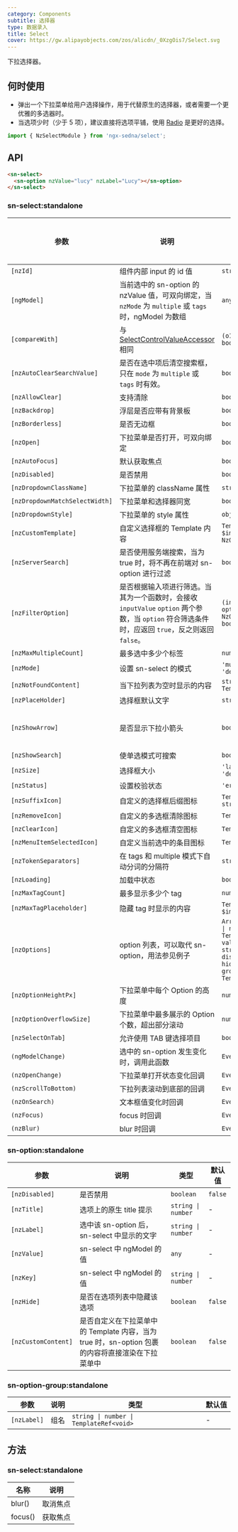 ```yaml
---
category: Components
subtitle: 选择器
type: 数据录入
title: Select
cover: https://gw.alipayobjects.com/zos/alicdn/_0XzgOis7/Select.svg
---
```


下拉选择器。

## 何时使用

- 弹出一个下拉菜单给用户选择操作，用于代替原生的选择器，或者需要一个更优雅的多选器时。
- 当选项少时（少于 5 项），建议直接将选项平铺，使用 [Radio](/components/radio/zh) 是更好的选择。

```ts
import { NzSelectModule } from 'ngx-sedna/select';
```

## API

```html
<sn-select>
  <sn-option nzValue="lucy" nzLabel="Lucy"></sn-option>
</sn-select>
```

### sn-select:standalone

| 参数                           | 说明                                                                                                                                             | 类型                                                                                                                                                                      | 默认值                          | 全局配置 |
| ------------------------------ | ------------------------------------------------------------------------------------------------------------------------------------------------ | ------------------------------------------------------------------------------------------------------------------------------------------------------------------------- | ------------------------------- | -------- |
| `[nzId]`                       | 组件内部 input 的 id 值                                                                                                                          | `string`                                                                                                                                                                  | -                               |
| `[ngModel]`                    | 当前选中的 sn-option 的 nzValue 值，可双向绑定，当 `nzMode` 为 `multiple` 或 `tags` 时，ngModel 为数组                                           | `any \| any[]`                                                                                                                                                            | -                               |
| `[compareWith]`                | 与 [SelectControlValueAccessor](https://angular.io/api/forms/SelectControlValueAccessor#caveat-option-selection) 相同                            | `(o1: any, o2: any) => boolean`                                                                                                                                           | `(o1: any, o2: any) => o1===o2` |
| `[nzAutoClearSearchValue]`     | 是否在选中项后清空搜索框，只在 `mode` 为 `multiple` 或 `tags` 时有效。                                                                           | `boolean`                                                                                                                                                                 | `true`                          |
| `[nzAllowClear]`               | 支持清除                                                                                                                                         | `boolean`                                                                                                                                                                 | `false`                         |
| `[nzBackdrop]`                 | 浮层是否应带有背景板                                                                                                                             | `boolean`                                                                                                                                                                 | `false`                         |
| `[nzBorderless]`               | 是否无边框                                                                                                                                       | `boolean`                                                                                                                                                                 | `false`                         | ✅       |
| `[nzOpen]`                     | 下拉菜单是否打开，可双向绑定                                                                                                                     | `boolean`                                                                                                                                                                 | `false`                         |
| `[nzAutoFocus]`                | 默认获取焦点                                                                                                                                     | `boolean`                                                                                                                                                                 | `false`                         |
| `[nzDisabled]`                 | 是否禁用                                                                                                                                         | `boolean`                                                                                                                                                                 | `false`                         |
| `[nzDropdownClassName]`        | 下拉菜单的 className 属性                                                                                                                        | `string \| string[]`                                                                                                                                                      | -                               |
| `[nzDropdownMatchSelectWidth]` | 下拉菜单和选择器同宽                                                                                                                             | `boolean`                                                                                                                                                                 | `true`                          |
| `[nzDropdownStyle]`            | 下拉菜单的 style 属性                                                                                                                            | `object`                                                                                                                                                                  | -                               |
| `[nzCustomTemplate]`           | 自定义选择框的 Template 内容                                                                                                                     | `TemplateRef<{ $implicit: NzOptionComponent }>`                                                                                                                           | -                               |
| `[nzServerSearch]`             | 是否使用服务端搜索，当为 true 时，将不再在前端对 sn-option 进行过滤                                                                              | `boolean`                                                                                                                                                                 | `false`                         |
| `[nzFilterOption]`             | 是否根据输入项进行筛选。当其为一个函数时，会接收 `inputValue` `option` 两个参数，当 `option` 符合筛选条件时，应返回 `true`，反之则返回 `false`。 | `(input?: string, option?: NzOptionComponent) => boolean;`                                                                                                                | -                               |
| `[nzMaxMultipleCount]`         | 最多选中多少个标签                                                                                                                               | `number`                                                                                                                                                                  | `Infinity`                      |
| `[nzMode]`                     | 设置 sn-select 的模式                                                                                                                            | `'multiple' \| 'tags' \| 'default'`                                                                                                                                       | `'default'`                     |
| `[nzNotFoundContent]`          | 当下拉列表为空时显示的内容                                                                                                                       | `string \| TemplateRef<void>`                                                                                                                                             | -                               |
| `[nzPlaceHolder]`              | 选择框默认文字                                                                                                                                   | `string`                                                                                                                                                                  | -                               |
| `[nzShowArrow]`                | 是否显示下拉小箭头                                                                                                                               | `boolean`                                                                                                                                                                 | 单选为 `true`，多选为 `false`   |
| `[nzShowSearch]`               | 使单选模式可搜索                                                                                                                                 | `boolean`                                                                                                                                                                 | `false`                         |
| `[nzSize]`                     | 选择框大小                                                                                                                                       | `'large' \| 'small' \| 'default'`                                                                                                                                         | `'default'`                     |
| `[nzStatus]`                   | 设置校验状态                                                                                                                                     | `'error' \| 'warning'`                                                                                                                                                    | -                               |
| `[nzSuffixIcon]`               | 自定义的选择框后缀图标                                                                                                                           | `TemplateRef<any> \| string`                                                                                                                                              | -                               | ✅       |
| `[nzRemoveIcon]`               | 自定义的多选框清除图标                                                                                                                           | `TemplateRef<any>`                                                                                                                                                        | -                               |
| `[nzClearIcon]`                | 自定义的多选框清空图标                                                                                                                           | `TemplateRef<any>`                                                                                                                                                        | -                               |
| `[nzMenuItemSelectedIcon]`     | 自定义当前选中的条目图标                                                                                                                         | `TemplateRef<any>`                                                                                                                                                        | -                               |
| `[nzTokenSeparators]`          | 在 tags 和 multiple 模式下自动分词的分隔符                                                                                                       | `string[]`                                                                                                                                                                | `[]`                            |
| `[nzLoading]`                  | 加载中状态                                                                                                                                       | `boolean`                                                                                                                                                                 | `false`                         |
| `[nzMaxTagCount]`              | 最多显示多少个 tag                                                                                                                               | `number`                                                                                                                                                                  | -                               |
| `[nzMaxTagPlaceholder]`        | 隐藏 tag 时显示的内容                                                                                                                            | `TemplateRef<{ $implicit: any[] }>`                                                                                                                                       | -                               |
| `[nzOptions]`                  | option 列表，可以取代 sn-option，用法参见例子                                                                                                    | `Array<{ label: string \| number \| TemplateRef<any>; value: any; key?: string \| number; disabled?: boolean; hide?: boolean; groupLabel?: string \| TemplateRef<any>;}>` | -                               |
| `[nzOptionHeightPx]`           | 下拉菜单中每个 Option 的高度                                                                                                                     | `number`                                                                                                                                                                  | `32`                            | ✅
| `[nzOptionOverflowSize]`       | 下拉菜单中最多展示的 Option 个数，超出部分滚动                                                                                                   | `number`                                                                                                                                                                  | `8`                             |
| `[nzSelectOnTab]`              | 允许使用 TAB 键选择项目                                                                                                                          | `boolean`                                                                                                                                                                 | `false`                         |
| `(ngModelChange)`              | 选中的 sn-option 发生变化时，调用此函数                                                                                                          | `EventEmitter<any[]>`                                                                                                                                                     | -                               |
| `(nzOpenChange)`               | 下拉菜单打开状态变化回调                                                                                                                         | `EventEmitter<boolean>`                                                                                                                                                   | -                               |
| `(nzScrollToBottom)`           | 下拉列表滚动到底部的回调                                                                                                                         | `EventEmitter<any>`                                                                                                                                                       | -                               |
| `(nzOnSearch)`                 | 文本框值变化时回调                                                                                                                               | `EventEmitter<string>`                                                                                                                                                    | -                               |
| `(nzFocus)`                    | focus 时回调                                                                                                                                     | `EventEmitter<any>`                                                                                                                                                       | -                               |
| `(nzBlur)`                     | blur 时回调                                                                                                                                      | `EventEmitter<any>`                                                                                                                                                       | -                               |

### sn-option:standalone

| 参数                | 说明                                                                                             | 类型               | 默认值  |
| ------------------- | ------------------------------------------------------------------------------------------------ | ------------------ | ------- |
| `[nzDisabled]`      | 是否禁用                                                                                         | `boolean`          | `false` |
| `[nzTitle]`         | 选项上的原生 title 提示                                                                          | `string \| number` | -       |
| `[nzLabel]`         | 选中该 sn-option 后，sn-select 中显示的文字                                                      | `string \| number` | -       |
| `[nzValue]`         | sn-select 中 ngModel 的值                                                                        | `any`              | -       |
| `[nzKey]`           | sn-select 中 ngModel 的值                                                                        | `string \| number` | -       |
| `[nzHide]`          | 是否在选项列表中隐藏该选项                                                                       | `boolean`          | `false` |
| `[nzCustomContent]` | 是否自定义在下拉菜单中的 Template 内容，当为 true 时，sn-option 包裹的内容将直接渲染在下拉菜单中 | `boolean`          | `false` |

### sn-option-group:standalone

| 参数        | 说明 | 类型                                    | 默认值 |
| ----------- | ---- | --------------------------------------- | ------ |
| `[nzLabel]` | 组名 | `string \| number \| TemplateRef<void>` | -      |

## 方法

### sn-select:standalone

| 名称    | 说明     |
| ------- | -------- |
| blur()  | 取消焦点 |
| focus() | 获取焦点 |
